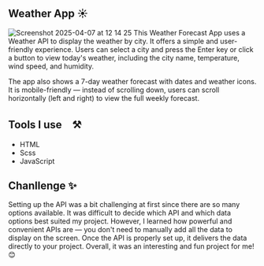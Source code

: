 ## Weather App ☀️

![Screenshot 2025-04-07 at 12 14 25](https://github.com/user-attachments/assets/8b3a8be5-be7c-4e76-9079-3a09aed216d2)
This Weather Forecast App uses a Weather API to display the weather by city. It offers a simple and user-friendly experience. Users can select a city and press the Enter key or click a button to view today's weather, including the city name, temperature, wind speed, and humidity.

The app also shows a 7-day weather forecast with dates and weather icons. It is mobile-friendly — instead of scrolling down, users can scroll horizontally (left and right) to view the full weekly forecast.

## Tools I use　⚒️
- HTML
- Scss
- JavaScript

## Chanllenge ✨
Setting up the API was a bit challenging at first since there are so many options available. It was difficult to decide which API and which data options best suited my project.
However, I learned how powerful and convenient APIs are — you don't need to manually add all the data to display on the screen. Once the API is properly set up, it delivers the data directly to your project.
Overall, it was an interesting and fun project for me!😊
